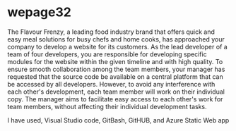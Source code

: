 # wepage32


The Flavour Frenzy, a leading food industry brand that offers quick and easy meal solutions for busy chefs and home cooks, has approached your company to develop a website for its customers. As the lead developer of a team of four developers, you are responsible for developing specific modules for the website within the given timeline and with high quality. To ensure smooth collaboration among the team members, your manager has requested that the source code be available on a central platform that can be accessed by all developers. However, to avoid any interference with each other's development, each team member will work on their individual copy. The manager aims to facilitate easy access to each other's work for team members, without affecting their individual development tasks.

I have used, Visual Studio code, GitBash, GitHUB, and Azure Static Web app
